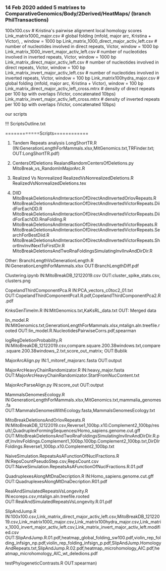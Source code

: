 ### 14 Feb 2020 added 5 matrixes to ComparativeGenomics/Body/2Derived/HeatMaps/ (branch PhilTransactions)

100x100.csv # Kristina's pairwise alignment local homology scores
Link_matrix1000_major.csv # global folding (mfold, major arc, Kristina + Victor), , window = 1000 bp
Link_matrix_1000_direct_major_activ_left.csv # number of nucleotides involved in direct repeats, Victor, window = 1000 bp
Link_matrix_1000_invert_major_activ_left.csv # number of nucleotides involved in inverted repeats, Victor, window = 1000 bp
Link_matrix_direct_major_activ_left.csv #  number of nucleotides involved in direct repeats, Victor, window = 100 bp
Link_matrix_invert_major_activ_left.csv #  number of nucleotides involved in inverted repeats, Victor, window = 100 bp
Link_matrix100hydra_major.csv           # global folding (mfold, major arc, Kristina + Victor), window = 100 bp
Link_matrix_direct_major_activ_left_cross.mtrx  # density of direct repeats per 100 bp with overlaps (Victor, concatenated 10bps)
Link_matrix_invert_major_activ_left_cross.mtrx  # density of inverted repeats per 100 bp with overlaps (Victor, concatenated 10bps)

our scripts



!!! ScriptsOutline.txt



============Scripts============

1) Tandem Repeats analysis
LongShortTR.R (IN:GenerationLengthForMammals.xlsx,MitGenomics.txt,TRFinder.txt; OUT:LongShortTR.pdf)

2) CentersOfDeletions
RealandRandomCentersOfDeletions.py
MitoBreak_vs_RandomInMajorArc.R

3) Realized Vs Nonrealized
RealizedVsNonrealizedDeletions.R
RealizedVsNonrealizedDeletions.tex

4) DIID
MitoBreakDeletionsAndInteractionOfDirectAndInvertedOrlovRepeats.R
MitoBreakDeletionsAndInteractionOfDirectAndInvertedVictorRepeats.DiidForEachDD.R
MitoBreakDeletionsAndInteractionOfDirectAndInvertedVictorRepeats.DiidForEachDD.RnaFolding.R
MitoBreakDeletionsAndInteractionOfDirectAndInvertedVictorRepeats.R
MitoBreakDeletionsAndInteractionOfDirectAndInvertedVictorRepeats.SearchForBestDiid.R
MitoBreakDeletionsAndInteractionOfDirectAndInvertedVictorRepeats.ShortInvInvINextToFirstDir.R
MitoBreakDeletionsAndTwoRnaFoldingsSimulatingInvIInvAndDirDir.R

Other:
BranchLengthVsGenerationLength.R
IN:GenerationLengthForMammals.xlsx
OUT:BranchLengthDiff.pdf

Clustering.ipynb
IN:MitoBreakDB_12122019.csv
OUT:cluster_spike_stats.csv, clusters.png

CopelandThirdComponentPca.R 
IN:PCA_vectors_c0toc2_01.txt
OUT:CopelandThirdComponentPca1.R.pdf,CopelandThirdComponentPca2.R.pdf

KnksGenTimelm.R
IN:MitGenomics.txt,KaKsRL_data.txt
OUT: Merged data

lin_model.R
IN:MitGenomics.txt,GenerationLengthForMammals.xlsx,mtalign.aln.treefile.rooted
OUT:lin_model.R.NucleotidesPairwiseCorrs.pdf,spearman

logRegDeletionProbability.R
IN:MitoBreakDB_12122019.csv,compare.square.200.38windows.txt,compare.square.200.38windows_2.txt,score_out_matrix; 
OUT:Bublik

MajorArcAlign.py
IN:1_mitoref_majorarc.fasta
OUT:output

MajorArcHeavyChainRandomizator.R
IN:heavy_major.fasta
OUT:MajorArcHeavyChainRandomizator.StartFromNucContent.txt

MajorArcParseAlign.py
IN:score_out
OUT:output

MammalsGenomesEcology.R
IN:GenerationLengthForMammals.xlsx,MitGenomics.txt,mammalia_genomes.fa
OUT:MammalsGenomesWithEcology.fasta,MammalsGenomesEcology.txt

MitoBreakDeletionsAndOrlovRepeats.R
IN:MitoBreakDB_12122019.csv,Reverse1_100bp.x10.Complement2_100bp/result/,QuadruplexFormingSequences/Homo_sapiens.genome.cut.gff
OUT:MitoBreakDeletionsAndTwoRnaFoldingsSimulatingInvIInvAndDirDir.R.pdf,InvInvFoldings.Complement1_100bp.100bp.Complement2_100bp.txt,DirDIrFoldings.Reverse1_100bp.x10.Complement2_100bp.txt

NaiveSimulation.RepeatsAsAFunctionOfNuclFractions.R
IN:RepsCountPseudoStep.csv,RepsCount.csv
OUT:NaiveSimulation.RepeatsAsAFunctionOfNuclFractions.R.01.pdf

QuadruplexesAlongMtDnaDecription.R
IN:Homo_sapiens.genome.cut.gff
OUT:QuadruplexesAlongMtDnaDecription.R01.pdf

RealAndSimulatedRepeatsVsLongevity.R
IN:ecoreps.csv,mtalign.aln.treefile.rooted
OUT:RealAndSimulatedRepeatsVsLongevity.R.01.pdf

SlipAndJump.R
IN:100x100.csv,Link_matrix_direct_major_activ_left.csv,MitoBreakDB_12122019.csv,Link_matrix1000_major.csv,Link_matrix100hydra_major.csv,Link_matrix_1000_invert_major_activ_left.csv,Link_matrix_invert_major_activ_left.modified.csv
OUT:SlipAndJump.R.01.pdf,heatmap_global_folding_sw100.pdf,violin_rep_folding_infsign_np.pdf,violin_rep_folding_infsign_p.pdf,SlipAndJump.HomologyAndRepeats.txt,SlipAndJump.R.02.pdf,heatmap_microhomology_AIC.pdf,heatmap_microhomology_AIC_wt_deledions.pdf

testPhylogeneticContrasts.R
OUT:spearman)

